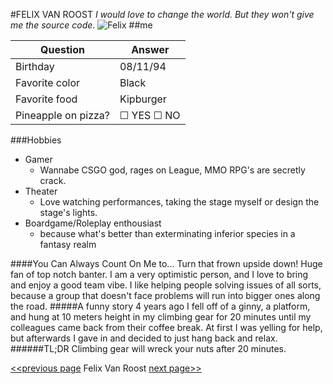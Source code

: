 #FELIX VAN ROOST
*I would love to change the world. But they won't give me the source code*.
![Felix](/home/akena/Desktop/Becode/markdown-challenge/Felix.jpg) 
##me

|Question | Answer |
|---------|--------|
| Birthday | 08/11/94 |
|Favorite color| Black |
|Favorite food | Kipburger |
| Pineapple on pizza? | &#9744; YES &#9744; NO

###Hobbies

- Gamer
    - Wannabe CSGO god, rages on League, MMO RPG's are secretly crack.
- Theater
    - Love watching performances, taking the stage myself or design the stage's lights.
- Boardgame/Roleplay enthousiast
    - because what's better than exterminating inferior species in a fantasy realm

####You Can Always Count On Me to...
Turn that frown upside down! Huge fan of top notch banter. I am a very optimistic person, and I love to bring and enjoy a good team vibe.
I like helping people solving issues of all sorts, because a group that doesn't face problems will run into bigger ones along the road.
#####A funny story
4 years ago I fell off of a ginny, a platform, and hung at 10 meters height in my climbing gear for 20 minutes until my colleagues came back from their coffee break. At first I was yelling for help, but afterwards I gave in and decided to just hang back and relax.
######TL;DR
Climbing gear will wreck your nuts after 20 minutes.

[<<previous page](https://github.com/EmmanuelTs)  Felix Van Roost  [next page>>](https://github.com/Fib88/markdown-challenge)

